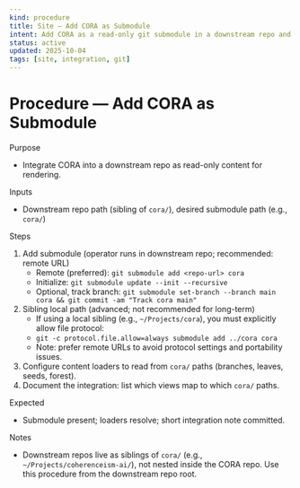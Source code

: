 ```yaml
---
kind: procedure
title: Site — Add CORA as Submodule
intent: Add CORA as a read-only git submodule in a downstream repo and wire basic loaders
status: active
updated: 2025-10-04
tags: [site, integration, git]
---
```


# Procedure — Add CORA as Submodule

Purpose
- Integrate CORA into a downstream repo as read-only content for rendering.

Inputs
- Downstream repo path (sibling of `cora/`), desired submodule path (e.g., `cora/`)

Steps
1) Add submodule (operator runs in downstream repo; recommended: remote URL)
   - Remote (preferred): `git submodule add <repo-url> cora`
   - Initialize: `git submodule update --init --recursive`
   - Optional, track branch: `git submodule set-branch --branch main cora && git commit -am "Track cora main"`
2) Sibling local path (advanced; not recommended for long-term)
   - If using a local sibling (e.g., `~/Projects/cora`), you must explicitly allow file protocol:
   - `git -c protocol.file.allow=always submodule add ../cora cora`
   - Note: prefer remote URLs to avoid protocol settings and portability issues.
3) Configure content loaders to read from `cora/` paths (branches, leaves, seeds, forest).
4) Document the integration: list which views map to which `cora/` paths.

Expected
- Submodule present; loaders resolve; short integration note committed.

Notes
- Downstream repos live as siblings of `cora/` (e.g., `~/Projects/coherenceism-ai/`), not nested inside the CORA repo. Use this procedure from the downstream repo root.
